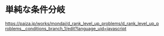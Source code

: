 # 単純な条件分岐
https://paiza.jp/works/mondai/d_rank_level_up_problems/d_rank_level_up_problems__conditions_branch_1/edit?language_uid=javascript
